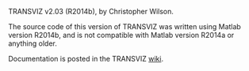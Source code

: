 TRANSVIZ v2.03 (R2014b), by Christopher Wilson.

The source code of this version of TRANSVIZ was written using Matlab version R2014b, and is not compatible with Matlab version R2014a or anything older.

Documentation is posted in the TRANSVIZ [wiki](https://github.com/metxchris/TRANSVIZ/wiki).
